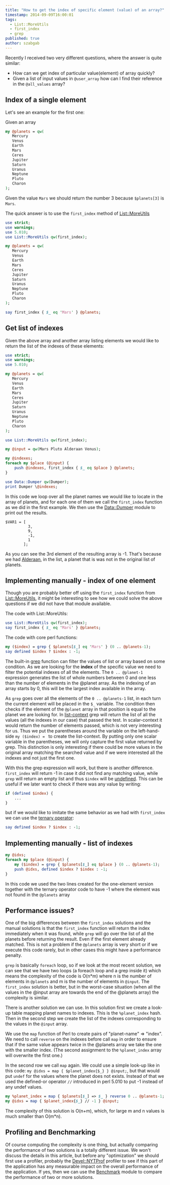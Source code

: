 ```yaml
---
title: "How to get the index of specific element (value) of an array?"
timestamp: 2014-09-09T16:00:01
tags:
  - List::MoreUtils
  - first_index
  - grep
published: true
author: szabgab
---
```



Recently I received two very different questions, where the answer is quite similar:

* How can we get index of particular value(element) of array quickly?
* Given a list of input values in `@user_array` how can I find their reference in the `@all_values` array?


## Index of a single element

Let's see an example for the first one:

Given an array

```perl
my @planets = qw(
   Mercury
   Venus
   Earth
   Mars
   Ceres
   Jupiter
   Saturn
   Uranus
   Neptune
   Pluto
   Charon
);
```

Given the value `Mars` we should return the number 3 because `$planets[3]` is `Mars`.

The quick answer is to use the `first_index` method of [List::MoreUtils](https://metacpan.org/pod/List::MoreUtils)

```perl
use strict;
use warnings;
use 5.010;
use List::MoreUtils qw(first_index);

my @planets = qw(
   Mercury
   Venus
   Earth
   Mars
   Ceres
   Jupiter
   Saturn
   Uranus
   Neptune
   Pluto
   Charon
);

say first_index { $_ eq 'Mars' } @planets;
```

## Get list of indexes

Given the above array and another array listing elements we would like to return the list of the indexes of these elements:

```perl
use strict;
use warnings;
use 5.010;

my @planets = qw(
   Mercury
   Venus
   Earth
   Mars
   Ceres
   Jupiter
   Saturn
   Uranus
   Neptune
   Pluto
   Charon
);

use List::MoreUtils qw(first_index);

my @input = qw(Mars Pluto Alderaan Venus);

my @indexes;
foreach my $place (@input) {
    push @indexes, first_index { $_ eq $place } @planets;
}

use Data::Dumper qw(Dumper);
print Dumper \@indexes;
```

In this code we loop over all the planet names we would like to locate in the array of planets, and for each one
of them we call the `first_index` function as we did in the first example. We then use the
[Data::Dumper](/debugging-perl-scripts) module to print out the results.

```
$VAR1 = [
          3,
          9,
          -1,
          1
        ];
```

As you can see the 3rd element of the resulting array is -1. That's because we had [Alderaan](http://en.wikipedia.org/wiki/Alderaan),
in the list, a planet that is was not in the original list of planets.

## Implementing manually - index of one element

Though you are probably better off using the `first_index` function from [List::MoreUtils](https://metacpan.org/pod/List::MoreUtils),
it might be interesting to see how we could solve the above questions if we did not have that module available.

The code with List::MoreUtils:

```perl
use List::MoreUtils qw(first_index);
say first_index { $_ eq 'Mars' } @planets;
```

The code with core perl functions:

```perl
my ($index) = grep { $planets[$_] eq 'Mars' } (0 .. @planets-1);
say defined $index ? $index : -1;
```

The built-in [grep](/filtering-values-with-perl-grep) function can filter the values of list or array based on some condition.
As we are looking for the **index** of the specific value we need to filter the potential indexes of all the elements.
The `0 .. @planet-1` expression generates the list of whole numbers between 0 and one less than the number of elements in the @planet array.
As the indexing of an array starts by 0, this will be the largest index available in the array.

As `grep` goes over all the elements of the `0 .. @planets-1` list, in each turn the current element will be placed in the `$_`
variable. The condition then checks if the element of the `@planet` array in that position is equal to the planet we are looking for.
In [list-context](/scalar-and-list-context-in-perl) grep will return the list of all the values (all the indexes in our case) that passed the test.
In scalar-context it would return the number of elements passed, which is not very interesting for us. Thus we put the parentheses around the variable on the
left-hand-side `my ($index) = ` to create the list-context. By putting only one scalar variable in the parentheses, we will only capture the first
value returned by grep. This distinction is only interesting if there could be more values in the original array matching the searched value and if we were
interested all the indexes and not just the first one.

With this the grep expression will work, but there is another difference. `first_index` will return -1 in case it did not find any matching value,
while `grep` will return an empty list and thus `$index` will be [undefined](/undef-and-defined-in-perl). This can be useful
if we later want to check if there was any value by writing:

```perl
if (defined $index) {
    ...
}
```

but if we would like to imitate the same behavior as we had with `first_index` we can use
the [ternary operator](/the-ternary-operator-in-perl):

```perl
say defined $index ? $index : -1;
```

## Implementing manually - list of indexes

```perl
my @idxs;
foreach my $place (@input) {
    my ($index) = grep { $planets[$_] eq $place } (0 .. @planets-1);
    push @idxs, defined $index ? $index : -1;
}
```

In this code we used the two lines created for the one-element version together with the ternary operator code to have -1 where
the element was not found in the `@planets` array

## Performance issues?

One of the big differences between the `first_index` solutions and the manual solutions is that the `first_index`
function will return the index immediately when it was found, while `grep` will go over the list of all the planets before
returning the result. Even if the first element already matched. This is not a problem if the `@planets` array is very short
or if we execute this code rarely, but in other cases this might have a performance penalty.

`grep` is basically `foreach` loop, so if we look at the most recent solution, we can see that we have two loops
(a foreach loop and a grep inside it) which means the complexity of the code is O(n*m) where n is the number of elements in `@planets`
and m is the number of elements in `@input`. The `first_index` solution is better, but in the worst-case situation (when all the
values in the @input array are towards the end of the @planets array) the complexity is similar.

There is another solution we can use. In this solution first we create a look-up table mapping planet names to indexes.
This is the `%planet_index` hash. Then in the second step we create the list of the indexes corresponding to the
values in the `@input` array.

We use the `map` function of Perl to create pairs of "planet-name" => "index". We need to call
`reverse` on the indexes before call `map` in order to ensure that if the same value appears
twice in the @planets array we take the one with the smaller index. (The second assignment to the `%planet_index`
array will overwrite the first one.)

In the second row we call `map` again.  We could use a simple look-up like in this code:
`my @idxs = map { $planet_index{$_} } @input;`, but that would put `undef` for the values where the planet
does not exists. Instead of that we used the defined-or operator `//` introduced in perl 5.010 to put -1 instead of
any undef values.

```perl
my %planet_index = map { $planets[$_] => $_ } reverse 0 .. @planets-1;
my @idxs = map { $planet_index{$_} // -1 } @input;
```

The complexity of this solution is O(n+m), which, for large m and n values is much smaller than O(m*n).

## Profiling and Benchmarking

Of course computing the complexity is one thing, but actually comparing the performance of two solutions is
a totally different issue. We won't discuss the details in this article, but before any "optimization" we should
first use a profiler, probably the [Devel::NYTProf](https://metacpan.org/pod/Devel::NYTProf) profiler
to see if this part of the application has any measurable impact on the overall performance of the application.
If yes, then we can use the [Benchmark](https://metacpan.org/pod/Benchamrk) module to compare the
performance of two or more solutions.



